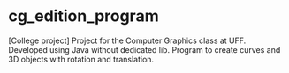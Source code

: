 # cg_edition_program
[College project] Project for the Computer Graphics class at UFF. Developed using Java without dedicated lib. Program to create curves and 3D objects with rotation and translation. 
